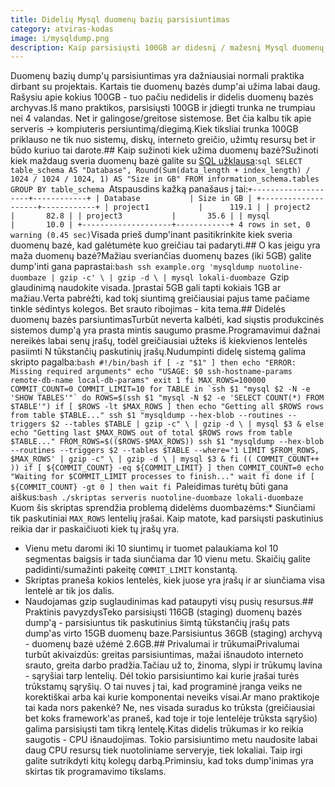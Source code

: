 ```yaml
---
title: Didelių Mysql duomenų bazių parsisiuntimas
category: atviras-kodas
image: i/mysqldump.png
description: Kaip parsisiųsti 100GB ar didesnį / mažesnį Mysql duomenų bazės dumpą.
---
```


Duomenų bazių dump'ų parsisiuntimas yra dažniausiai normali praktika dirbant su projektais. Kartais tie duomenų bazės dump'ai užima labai daug. Rašysiu apie kokius 100GB - tuo pačiu nedidelis ir didelis duomenų bazės archyvas.Iš mano praktikos, parsisiųsti 100GB ir įdiegti trunka ne trumpiau nei 4 valandas. Net ir galingose/greitose sistemose. Bet čia kalbu tik apie serveris -> kompiuteris persiuntimą/diegimą.Kiek tiksliai trunka 100GB priklauso ne tik nuo sistemų, diskų, interneto greičio, užimtų resursų bet ir būdo kuriuo tai darote.## Kaip sužinoti kiek užima duomenų bazė?Sužinoti kiek maždaug sveria duomenų bazė galite su [SQL užklausa](https://coderwall.com/p/gzoaeq/mysql-datbase-size-in-gb):```sql
SELECT table_schema AS "Database",
     Round(Sum(data_length + index_length) / 1024 / 1024 / 1024, 1) AS "Size in GB"
FROM information_schema.tables
GROUP BY table_schema
```Atspausdins kažką panašaus į tai:```
+--------------------+------------+
| Database           | Size in GB |
+--------------------+------------+
| project1           |      119.1 |
| project2           |       82.8 |
| project3           |       35.6 |
| mysql              |       10.0 |
+--------------------+------------+
4 rows in set, 0 warning (0.45 sec)
```Visada prieš dump'inant pasitikrinkite kiek sveria duomenų bazė, kad galėtumėte kuo greičiau tai padaryti.## O kas jeigu yra maža duomenų bazė?Mažiau sveriančias duomenų bazes (iki 5GB) galite dump'inti gana paprastai:```bash
ssh example.org 'mysqldump nuotoline-duombaze | gzip -c' \
  | gzip -d \
  | mysql lokali-duombaze
```Gzip glaudinimą naudokite visada. Įprastai 5GB gali tapti kokiais 1GB ar mažiau.Verta pabrėžti, kad tokį siuntimą greičiausiai pajus tame pačiame tinkle sėdintys kolegos. Bet srauto ribojimas - kita tema.## Didelės duomenų bazės parsiuntimasTurbūt neverta kalbėti, kad siųstis produkcinės sistemos dump'ą yra prasta mintis saugumo prasme.Programavimui dažnai nereikės labai senų įrašų, todėl greičiausiai užteks iš kiekvienos lentelės pasiimti N tūkstančių paskutinių įrašų.Nudumpinti didelę sistemą galima skripto pagalba:```bash
#!/bin/bash
if [ -z "$1" ]
then
    echo "ERROR: Missing required arguments"
    echo "USAGE: $0 ssh-hostname-params remote-db-name local-db-params"
    exit 1
fi
MAX_ROWS=100000
COMMIT_COUNT=0
COMMIT_LIMIT=10
for TABLE in `ssh $1 "mysql $2 -N -e 'SHOW TABLES'"`
do
    ROWS=$(ssh $1 "mysql -N $2 -e 'SELECT COUNT(*) FROM $TABLE'")
    if [ $ROWS -lt $MAX_ROWS ]
    then
        echo "Getting all $ROWS rows from table $TABLE..."
        ssh $1 "mysqldump --hex-blob --routines --triggers $2 --tables $TABLE | gzip -c" \
          | gzip -d \
          | mysql $3 &
    else
        echo "Getting last $MAX_ROWS out of total $ROWS rows from table $TABLE..."
        FROM_ROWS=$(($ROWS-$MAX_ROWS))
        ssh $1 "mysqldump --hex-blob --routines --triggers $2 --tables $TABLE --where='1 LIMIT $FROM_ROWS, $MAX_ROWS' | gzip -c" \
          | gzip -d \
          | mysql $3 &
    fi
    (( COMMIT_COUNT++ ))
    if [ ${COMMIT_COUNT} -eq ${COMMIT_LIMIT} ]
    then
        COMMIT_COUNT=0
        echo "Waiting for $COMMIT_LIMIT processes to finish..."
        wait
    fi
done
if [ ${COMMIT_COUNT} -gt 0 ]
then
    wait
fi
```Paleidimas turėtų būti gana aiškus:```bash
./skriptas serveris nuotoline-duombaze lokali-duombaze
```Kuom šis skriptas sprendžia problemą didelėms duombazėms:* Siunčiami tik paskutiniai `MAX_ROWS` lentelių įrašai. Kaip matote, kad parsiųsti paskutinius reikia dar ir paskaičiuoti kiek tų įrašų yra.
* Vienu metu daromi iki 10 siuntimų ir tuomet palaukiama kol 10 segmentas baigsis ir tada siunčiama dar 10 vienu metu. Skaičių galite padidinti/sumažinti pakeitę `COMMIT_LIMIT` konstantą.
* Skriptas praneša kokios lentelės, kiek juose yra įrašų ir ar siunčiama visa lentelė ar tik jos dalis.
* Naudojamas gzip suglaudinimas kad pataupyti visų pusių resursus.## Praktinis pavyzdysTeko parsisiųsti 116GB (staging) duomenų bazės dump'ą - parsisiuntus tik paskutinius šimtą tūkstančių įrašų pats dump'as virto 15GB duomenų baze.Parsisiuntus 36GB (staging) archyvą - duomenų bazė užėmė 2.6GB.## Privalumai ir trūkumaiPrivalumai turbūt akivaizdūs: greitas parsisiuntimas, mažai išnaudoto interneto srauto, greita darbo pradžia.Tačiau už to, žinoma, slypi ir trūkumų lavina - sąryšiai tarp lentelių. Dėl tokio parsisiuntimo kai kurie įrašai turės trūkstamų sąryšių. O tai nuves į tai, kad programinė įranga veiks ne korektiškai arba kai kurie komponentai neveiks visai.Ar mano praktikoje tai kada nors pakenkė? Ne, nes visada suradus ko trūksta (greičiausiai bet koks framework'as praneš, kad toje ir toje lentelėje trūksta sąryšio) galima parsisiųsti tam tikrą lentelę.Kitas didelis trūkumas ir ko reikia saugotis - CPU išnaudojimas. Tokio parsisiuntimo metu naudosite labai daug CPU resursų tiek nuotoliniame serveryje, tiek lokaliai. Taip irgi galite sutrikdyti kitų kolegų darbą.Priminsiu, kad toks dump'inimas yra skirtas tik programavimo tikslams.
